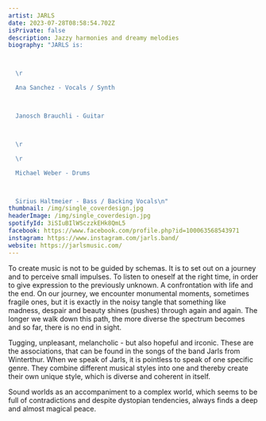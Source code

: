 ```yaml
---
artist: JARLS
date: 2023-07-28T08:58:54.702Z
isPrivate: false
description: Jazzy harmonies and dreamy melodies
biography: "JARLS is:



  \r

  Ana Sanchez - Vocals / Synth



  Janosch Brauchli - Guitar



  \r

  \r

  Michael Weber - Drums



  Sirius Haltmeier - Bass / Backing Vocals\n"
thumbnail: /img/single_coverdesign.jpg
headerImage: /img/single_coverdesign.jpg
spotifyId: 3iSIuBIlWSczzkEHk8QmL5
facebook: https://www.facebook.com/profile.php?id=100063568543971
instagram: https://www.instagram.com/jarls.band/
website: https://jarlsmusic.com/
---
```

To create music is not to be guided by schemas. It is to set out on a journey and to perceive small impulses. To listen to oneself at the right time, in order to give expression to the previously unknown. A confrontation with life and the end. On our journey, we encounter monumental moments, sometimes fragile ones, but it is exactly in the noisy tangle that something like madness, despair and beauty shines (pushes) through again and again. The longer we walk down this path, the more diverse the spectrum becomes and so far, there is no end in sight.




Tugging, unpleasant, melancholic - but also hopeful and irconic. These are the associations, that can be found in the songs of the band Jarls from Winterthur. When we speak of Jarls, it is pointless to speak of one specific genre. They combine different musical styles into one and thereby create their own unique style, which is diverse and coherent in itself.




Sound worlds as an accompaniment to a complex world, which seems to be full of contradictions and despite dystopian tendencies, always finds a deep and almost magical peace.